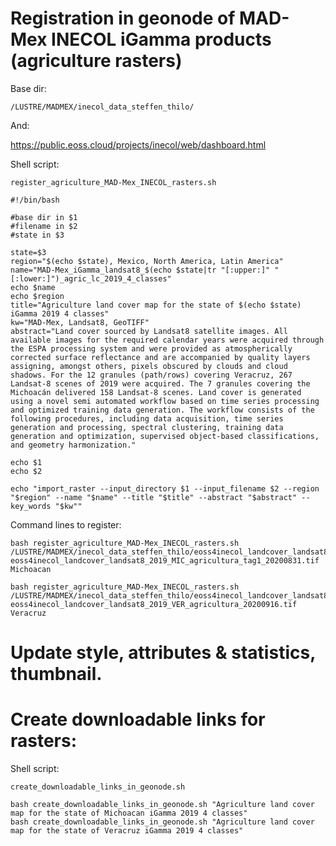 
# Registration in geonode of MAD-Mex INECOL iGamma products (agriculture rasters)

Base dir:

```
/LUSTRE/MADMEX/inecol_data_steffen_thilo/
```

And:

https://public.eoss.cloud/projects/inecol/web/dashboard.html


Shell script:

`register_agriculture_MAD-Mex_INECOL_rasters.sh`

```
#!/bin/bash

#base dir in $1
#filename in $2
#state in $3

state=$3
region="$(echo $state), Mexico, North America, Latin America"
name="MAD-Mex_iGamma_landsat8_$(echo $state|tr "[:upper:]" "[:lower:]")_agric_lc_2019_4_classes"
echo $name
echo $region
title="Agriculture land cover map for the state of $(echo $state) iGamma 2019 4 classes"
kw="MAD-Mex, Landsat8, GeoTIFF"
abstract="Land cover sourced by Landsat8 satellite images. All available images for the required calendar years were acquired through the ESPA processing system and were provided as atmospherically corrected surface reflectance and are accompanied by quality layers assigning, amongst others, pixels obscured by clouds and cloud shadows. For the 12 granules (path/rows) covering Veracruz, 267 Landsat-8 scenes of 2019 were acquired. The 7 granules covering the Michoacán delivered 158 Landsat-8 scenes. Land cover is generated using a novel semi automated workflow based on time series processing and optimized training data generation. The workflow consists of the following procedures, including data acquisition, time series generation and processing, spectral clustering, training data generation and optimization, supervised object-based classifications, and geometry harmonization."

echo $1
echo $2

echo "import_raster --input_directory $1 --input_filename $2 --region "$region" --name "$name" --title "$title" --abstract "$abstract" --key_words "$kw""

```


Command lines to register:

```
bash register_agriculture_MAD-Mex_INECOL_rasters.sh /LUSTRE/MADMEX/inecol_data_steffen_thilo/eoss4inecol_landcover_landsat8_2019_MIC_agricultura_20200831_raster eoss4inecol_landcover_landsat8_2019_MIC_agricultura_tag1_20200831.tif Michoacan

bash register_agriculture_MAD-Mex_INECOL_rasters.sh /LUSTRE/MADMEX/inecol_data_steffen_thilo/eoss4inecol_landcover_landsat8_2019_VER_agricultura_cultivos_20200916/ eoss4inecol_landcover_landsat8_2019_VER_agricultura_20200916.tif Veracruz
```

# Update style, attributes & statistics, thumbnail.

# Create downloadable links for rasters:

Shell script:

`create_downloadable_links_in_geonode.sh`


```
bash create_downloadable_links_in_geonode.sh "Agriculture land cover map for the state of Michoacan iGamma 2019 4 classes"
bash create_downloadable_links_in_geonode.sh "Agriculture land cover map for the state of Veracruz iGamma 2019 4 classes"

```